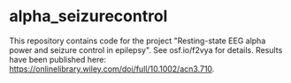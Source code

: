 # alpha_seizurecontrol

This repository contains code for the project "Resting-state EEG alpha power and seizure control in epilepsy". See osf.io/f2vya for details. Results have been published here: https://onlinelibrary.wiley.com/doi/full/10.1002/acn3.710.
